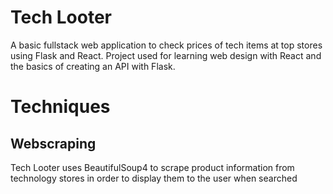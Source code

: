 # Tech Looter
A basic fullstack web application to check prices of tech items at top stores using Flask and React.
Project used for learning web design with React and the basics of creating an API with Flask.
# Techniques
## Webscraping
Tech Looter uses BeautifulSoup4 to scrape product information from technology stores in order to display them to the user when searched
